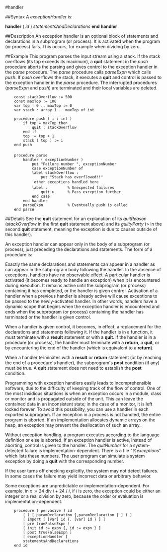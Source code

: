 
#handler

##Syntax
A _exceptionHandler_ is:


**handler** ( _id_ )
_statementsAndDeclarations_
**end** **handler**



##Description
An exception handler  is an optional block of statements and declarations in a subprogram (or process). It is activated when the program (or process) fails. This occurs, for example when dividing by zero.


##Example
This program parses the input stream using a stack. If the stack overflows (its top exceeds its maximum), a **quit** statement in the _push_ procedure aborts the parsing and gives control to the exception handler in the _parse_ procedure. The _parse_ procedure calls _parseExpn_ which calls _push_. If _push_ overflows the stack, it executes a **quit** and control is passed to the exception handler in the _parse_ procedure. The interrupted procedures (_parseExpn_ and _push_) are terminated and their local variables are deleted.

        const stackOverflow := 500
        const maxTop := 100
        var top : 0 .. maxTop := 0
        var stack : array 1 .. maxTop of int
        
        procedure push ( i : int )
            if top = maxTop then
                quit : stackOverflow
            end if
            top := top + 1
            stack ( top ) := i
        end push
        
        procedure parse
            handler ( exceptionNumber )
                put "Failure number ", exceptionNumber
                case exceptionNumber of
                label stackOverflow :
                    put "Stack has overflowed!!"
                 other exceptions handled here 
                label :         % Unexpected failures
                    quit >      % Pass exception further
                end case
            end handler
            parseExpn           % Eventually push is called
        end parse
##Details
See the **quit** statement for an explanation of its _quitReason_ (_stackOverflow_ in the first **quit** statement above) and its _guiltyParty_ (> in the second **quit** statement, meaning the exception is due to causes outside of this handler).

An exception handler can appear only in the body of a subprogram (or process), just preceding the declarations and statements. The form of a procedure is:

Exactly the same declarations and statements can appear in a handler as can appear in the subprogram body following the handler. In the absence of exceptions, handlers have no observable effect. A particular handler is activated (it becomes ready to handle an exception) when it is encountered during execution. It remains active until the subprogram (or process) containing it has completed, or the handler is given control. Activation of a handler when a previous handler is already active will cause exceptions to be passed to the newly-activated handler. In other words, handlers have a dynamic scope that begins when the exception handler is encountered and ends when the subprogram (or process) containing the handler has terminated or the handler is given control.

When a handler is given control, it becomes, in effect, a replacement for the declarations and statements following it. If the handler is in a function, it must terminate with a **result** statement or with a **quit**. If the handler is in a procedure (or process), the handler must terminate with a **return**, a **quit**, or by encountering the end of the handler (which is equivalent to a **return**).

When a handler terminates with a **result** or **return** statement (or by reaching the end of a procedure's handler), the subprogram's **post** condition (if any) must be true. A **quit** statement does not need to establish the **post** condition.

Programming with exception handlers easily leads to incomprehensible software, due to the difficulty of keeping track of the flow of control. One of the most insidious situations is when an exception occurs in a module, class or monitor and is propagated outside of the unit. This can leave the contained data in an inconsistent state; in the case of a monitor, it is left locked forever. To avoid this possibility, you can use a handler in each exported subprogram. If an exception in a process is not handled, the entire program is aborted. If an implementation allocates dynamic arrays on the heap, an exception may prevent the deallocation of such an array.

Without exception handling, a program executes according to the language definition or else is aborted. If an exception handler is active, instead of aborting, control is given to the handler. The _quitNumber_ for a system-detected failure is implementation-dependent. There is a file "_%exceptions_" which lists these numbers. The user program can simulate a system exception by doing a **quit** with the corresponding number.

If the user turns off checking  explicitly, the system may not detect failures. In some cases the failure may yield incorrect data or arbitrary behavior.

Some exceptions are unpredictable or implementation-dependent. For example, in _x_ := 24 div _i_ + 24 / _i_, if _i_ is zero, the exception could be either an integer or a real division by zero, because the order or evaluation is implementation-dependent.

        procedure [ pervasive ] id
            [ ( [ paramDeclaration {,paramDeclaration } ] ) ]
            [ import [ [var] id {, [var] id } ] ]
            [ pre trueFalseExpn ]
            [ init id := expn {, id := expn } ]
            [ post trueFalseExpn ]
            [ exceptionHandler ]
            statementsAndDeclarations
        end id
